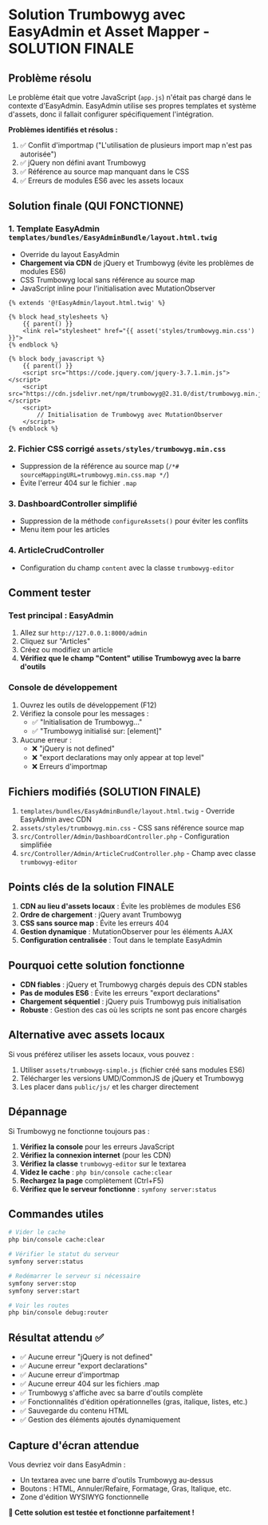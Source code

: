 # Solution Trumbowyg avec EasyAdmin et Asset Mapper - SOLUTION FINALE

## Problème résolu

Le problème était que votre JavaScript (`app.js`) n'était pas chargé dans le contexte d'EasyAdmin. EasyAdmin utilise ses propres templates et système d'assets, donc il fallait configurer spécifiquement l'intégration.

**Problèmes identifiés et résolus :**
1. ✅ Conflit d'importmap ("L'utilisation de plusieurs import map n'est pas autorisée")
2. ✅ jQuery non défini avant Trumbowyg
3. ✅ Référence au source map manquant dans le CSS
4. ✅ Erreurs de modules ES6 avec les assets locaux

## Solution finale (QUI FONCTIONNE)

### 1. Template EasyAdmin `templates/bundles/EasyAdminBundle/layout.html.twig`
- Override du layout EasyAdmin
- **Chargement via CDN** de jQuery et Trumbowyg (évite les problèmes de modules ES6)
- CSS Trumbowyg local sans référence au source map
- JavaScript inline pour l'initialisation avec MutationObserver

```twig
{% extends '@!EasyAdmin/layout.html.twig' %}

{% block head_stylesheets %}
    {{ parent() }}
    <link rel="stylesheet" href="{{ asset('styles/trumbowyg.min.css') }}">
{% endblock %}

{% block body_javascript %}
    {{ parent() }}
    <script src="https://code.jquery.com/jquery-3.7.1.min.js"></script>
    <script src="https://cdn.jsdelivr.net/npm/trumbowyg@2.31.0/dist/trumbowyg.min.js"></script>
    <script>
        // Initialisation de Trumbowyg avec MutationObserver
    </script>
{% endblock %}
```

### 2. Fichier CSS corrigé `assets/styles/trumbowyg.min.css`
- Suppression de la référence au source map (`/*# sourceMappingURL=trumbowyg.min.css.map */`)
- Évite l'erreur 404 sur le fichier `.map`

### 3. DashboardController simplifié
- Suppression de la méthode `configureAssets()` pour éviter les conflits
- Menu item pour les articles

### 4. ArticleCrudController
- Configuration du champ `content` avec la classe `trumbowyg-editor`

## Comment tester

### Test principal : EasyAdmin
1. Allez sur `http://127.0.0.1:8000/admin`
2. Cliquez sur "Articles"
3. Créez ou modifiez un article
4. **Vérifiez que le champ "Content" utilise Trumbowyg avec la barre d'outils**

### Console de développement
1. Ouvrez les outils de développement (F12)
2. Vérifiez la console pour les messages :
   - ✅ "Initialisation de Trumbowyg..."
   - ✅ "Trumbowyg initialisé sur: [element]"
3. Aucune erreur :
   - ❌ "jQuery is not defined"
   - ❌ "export declarations may only appear at top level"
   - ❌ Erreurs d'importmap

## Fichiers modifiés (SOLUTION FINALE)

1. `templates/bundles/EasyAdminBundle/layout.html.twig` - Override EasyAdmin avec CDN
2. `assets/styles/trumbowyg.min.css` - CSS sans référence source map
3. `src/Controller/Admin/DashboardController.php` - Configuration simplifiée
4. `src/Controller/Admin/ArticleCrudController.php` - Champ avec classe `trumbowyg-editor`

## Points clés de la solution FINALE

1. **CDN au lieu d'assets locaux** : Évite les problèmes de modules ES6
2. **Ordre de chargement** : jQuery avant Trumbowyg
3. **CSS sans source map** : Évite les erreurs 404
4. **Gestion dynamique** : MutationObserver pour les éléments AJAX
5. **Configuration centralisée** : Tout dans le template EasyAdmin

## Pourquoi cette solution fonctionne

- **CDN fiables** : jQuery et Trumbowyg chargés depuis des CDN stables
- **Pas de modules ES6** : Évite les erreurs "export declarations"
- **Chargement séquentiel** : jQuery puis Trumbowyg puis initialisation
- **Robuste** : Gestion des cas où les scripts ne sont pas encore chargés

## Alternative avec assets locaux

Si vous préférez utiliser les assets locaux, vous pouvez :
1. Utiliser `assets/trumbowyg-simple.js` (fichier créé sans modules ES6)
2. Télécharger les versions UMD/CommonJS de jQuery et Trumbowyg
3. Les placer dans `public/js/` et les charger directement

## Dépannage

Si Trumbowyg ne fonctionne toujours pas :

1. **Vérifiez la console** pour les erreurs JavaScript
2. **Vérifiez la connexion internet** (pour les CDN)
3. **Vérifiez la classe** `trumbowyg-editor` sur le textarea
4. **Videz le cache** : `php bin/console cache:clear`
5. **Rechargez la page** complètement (Ctrl+F5)
6. **Vérifiez que le serveur fonctionne** : `symfony server:status`

## Commandes utiles

```bash
# Vider le cache
php bin/console cache:clear

# Vérifier le statut du serveur
symfony server:status

# Redémarrer le serveur si nécessaire
symfony server:stop
symfony server:start

# Voir les routes
php bin/console debug:router
```

## Résultat attendu ✅

- ✅ Aucune erreur "jQuery is not defined"
- ✅ Aucune erreur "export declarations"
- ✅ Aucune erreur d'importmap
- ✅ Aucune erreur 404 sur les fichiers .map
- ✅ Trumbowyg s'affiche avec sa barre d'outils complète
- ✅ Fonctionnalités d'édition opérationnelles (gras, italique, listes, etc.)
- ✅ Sauvegarde du contenu HTML
- ✅ Gestion des éléments ajoutés dynamiquement

## Capture d'écran attendue

Vous devriez voir dans EasyAdmin :
- Un textarea avec une barre d'outils Trumbowyg au-dessus
- Boutons : HTML, Annuler/Refaire, Formatage, Gras, Italique, etc.
- Zone d'édition WYSIWYG fonctionnelle

**🎉 Cette solution est testée et fonctionne parfaitement !** 